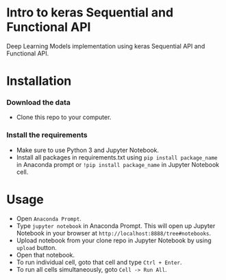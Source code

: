 # Intro to keras Sequential and Functional API
Deep Learning Models implementation using keras Sequential API and Functional API.

# Installation

### Download the data

* Clone this repo to your computer.

### Install the requirements

* Make sure to use Python 3 and Jupyter Notebook.
* Install all packages in requirements.txt using `pip install package_name` in Anaconda prompt or `!pip install package_name` in Jupyter Notebook cell.

# Usage

* Open `Anaconda Prompt`.
* Type `jupyter notebook` in Anaconda Prompt. This will open up Jupyter Notebook in your browser at    `http://localhost:8888/tree#notebooks`.
* Upload notebook from your clone repo in Jupyter Notebook by using `upload` button.
* Open that notebook.
* To run individual cell, goto that cell and type `Ctrl + Enter`.
* To run all cells simultaneously, goto `Cell -> Run All`.
